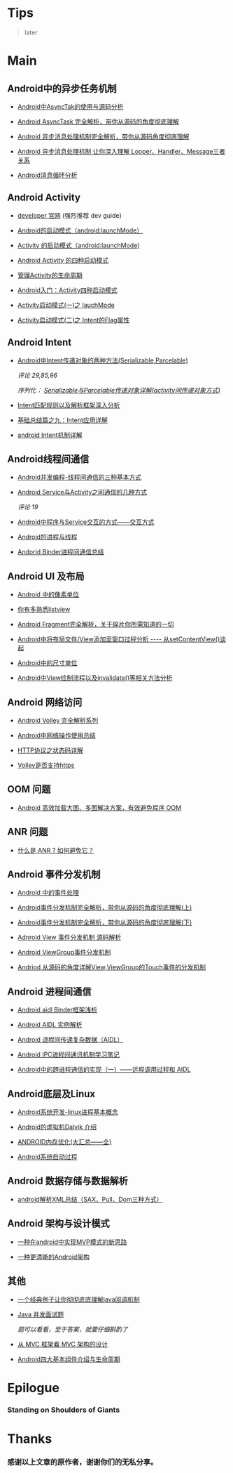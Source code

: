 
Tips
=

>later


Main
=

## Android中的异步任务机制

* [Android中AsyncTak的使用与源码分析](http://blog.csdn.net/bboyfeiyu/article/details/8973058)

* [Android AsyncTask 完全解析，带你从源码的角度彻底理解](http://blog.csdn.net/guolin_blog/article/details/11711405)

* [Android 异步消息处理机制完全解析，带你从源码角度彻底理解](http://blog.csdn.net/guolin_blog/article/details/9991569)

* [Android 异步消息处理机制 让你深入理解 Looper、Handler、Message三者关系](http://blog.csdn.net/lmj623565791/article/details/38377229)

* [Android消息循环分析](http://blog.isming.me/2014/04/02/android-message-loop-analyze/)



## Android Activity

* [developer 官网](http://developer.android.com/guide/topics/manifest/activity-element.html#lmode) (强烈推荐 dev guide)

* [Android的启动模式（android:launchMode）](http://blog.csdn.net/lincyang/article/details/6826021)

* [Activity 的启动模式（android:launchMode)](http://blog.csdn.net/feng88724/article/details/6412638)

* [Android Activity 的四种启动模式](http://blog.csdn.net/android_tutor/article/details/6310015)

* [管理Activity的生命周期](http://blog.isming.me/2014/03/25/manage-activityde-lifecycle/)

* [Android入门：Activity四种启动模式](http://www.cnblogs.com/meizixiong/archive/2013/07/03/3170591.html)

* [Activity启动模式(一)之 lauchMode](http://wangkuiwu.github.io/2014/06/26/LaunchMode/)

* [Activity启动模式(二)之 Intent的Flag属性](http://wangkuiwu.github.io/2014/06/26/IntentFlag/)

## Android Intent

* [Android中Intent传递对象的两种方法(Serializable,Parcelable)](http://blog.csdn.net/android_tutor/article/details/5740845)
	
	*评论 29,85,96*

	*序列化： [Serializable与Parcelable传递对象详解(activity间传递对象方式)](http://blog.csdn.net/hudan2714/article/details/7856130)*

* [Intent匹配规则以及解析框架深入分析](http://blog.csdn.net/qinjuning/article/details/7384906)

* [基础总结篇之九：Intent应用详解](http://blog.csdn.net/liuhe688/article/details/7162988)

* [android Intent机制详解](http://blog.csdn.net/t12x3456/article/details/7688154)



## Android线程间通信

* [Android并发编程-线程间通信的三种基本方式](http://blog.csdn.net/manoel/article/details/38964563)

* [Android Service与Activity之间通信的几种方式](http://blog.csdn.net/xiaanming/article/details/9750689)

	*评论 19*

* [Android中程序与Service交互的方式——交互方式](http://blog.csdn.net/yihongyuelan/article/details/7216188)

* [Android的进程与线程](http://android.jobbole.com/80640/)

* [Andorid Binder进程间通信总结](http://blog.csdn.net/jltxgcy/article/details/30993741)



## Android UI 及布局

* [Android 中的像素单位](http://www.cnblogs.com/bluestorm/archive/2012/10/04/2711508.html)

* [你有多熟悉listview](http://www.cnblogs.com/noTice520/archive/2011/12/05/2276379.html)

* [Android Fragment完全解析，关于碎片你所需知道的一切](http://blog.csdn.net/guolin_blog/article/details/8881711)

* [Android中将布局文件/View添加至窗口过程分析 ---- 从setContentView()谈起](http://blog.csdn.net/qinjuning/article/details/7226787)

* [Android中的尺寸单位](http://www.cnblogs.com/bluestorm/archive/2012/10/04/2711508.html)

* [Android中View绘制流程以及invalidate()等相关方法分析](http://blog.csdn.net/qinjuning/article/details/7110211)



## Android 网络访问

* [Android Volley 完全解析系列](http://blog.csdn.net/guolin_blog/article/details/17482095)

* [Android中网络操作使用总结](http://blog.isming.me/2014/05/11/use-network-in-android/)

* [HTTP协议之状态码详解](http://v5browser.iteye.com/blog/1769789)

* [Volley是否支持https](http://www.jiangwenrou.com/volley%E6%98%AF%E5%90%A6%E6%94%AF%E6%8C%81https.html)


## OOM 问题

* [Android 高效加载大图、多图解决方案，有效避免程序 OOM](http://blog.csdn.net/guolin_blog/article/details/9316683)



## ANR 问题

* [什么是 ANR ? 如何避免它？](http://blog.csdn.net/Zengyangtech/article/details/6025671)



## Android 事件分发机制

* [Android 中的事件处理](http://blog.csdn.net/dawanganban/article/details/19285977)

* [Android事件分发机制完全解析，带你从源码的角度彻底理解(上)](http://blog.csdn.net/guolin_blog/article/details/9097463)

* [Android事件分发机制完全解析，带你从源码的角度彻底理解(下)](http://blog.csdn.net/guolin_blog/article/details/9153747)

* [Adnroid View 事件分发机制 源码解析](http://blog.csdn.net/lmj623565791/article/details/38960443)

* [Android ViewGroup事件分发机制](http://blog.csdn.net/lmj623565791/article/details/39102591)

* [Andriod 从源码的角度详解View,ViewGroup的Touch事件的分发机制](http://blog.csdn.net/xiaanming/article/details/21696315)



## Android 进程间通信

* [Android aidl Binder框架浅析](http://blog.csdn.net/lmj623565791/article/details/38461079)

* [Android AIDL 实例解析](http://blog.csdn.net/bboyfeiyu/article/details/39003759)

* [Android 进程间传递复杂数据（AIDL）](http://blog.csdn.net/dawanganban/article/details/17524581)

* [Android IPC进程间通讯机制学习笔记](http://www.cnblogs.com/bluestorm/archive/2011/11/05/2298125.html)

* [Android中的跨进程通信的实现（一）——远程调用过程和 AIDL](http://foocoder.com/blog/androidzhong-de-kua-jin-cheng-tong-xin-de-shi-xian-%28%5B%3F%5D-%29-yuan-cheng-diao-yong-guo-cheng-he-aidl.html/)



## Android底层及Linux

* [Android系统开发-linux进程基本概念](http://blog.csdn.net/dawanganban/article/details/38854817)

* [Android的虚拟机Dalvik 介绍](http://blog.csdn.net/Android_Tutor/article/details/5334228)

* [ANDROID内存优化(大汇总——全)](http://blog.csdn.net/a396901990/article/details/38904543)

* [Android系统启动过程](http://blog.csdn.net/jltxgcy/article/details/46669147)



## Android 数据存储与数据解析

* [android解析XML总结（SAX、Pull、Dom三种方式）](http://www.cnblogs.com/JerryWang1991/archive/2012/02/24/2365507.html)



## Android 架构与设计模式

* [一种在android中实现MVP模式的新思路](https://github.com/bboyfeiyu/android-tech-frontier/tree/master/androidweekly/%E4%B8%80%E7%A7%8D%E5%9C%A8android%E4%B8%AD%E5%AE%9E%E7%8E%B0MVP%E6%A8%A1%E5%BC%8F%E7%9A%84%E6%96%B0%E6%80%9D%E8%B7%AF)

* [一种更清晰的Android架构](https://github.com/bboyfeiyu/android-tech-frontier/tree/master/androidweekly/%E4%B8%80%E7%A7%8D%E6%9B%B4%E6%B8%85%E6%99%B0%E7%9A%84Android%E6%9E%B6%E6%9E%84)



## 其他

* [一个经典例子让你彻彻底底理解java回调机制](http://blog.csdn.net/xiaanming/article/details/8703708)

* [Java 并发面试题](http://blog.csdn.net/geolo/article/details/8670900)

	*题可以看看，至于答案，就要仔细斟酌了*

* [从 MVC 框架看 MVC 架构的设计](http://kb.cnblogs.com/page/502983/)

* [Android四大基本组件介绍与生命周期](http://www.cnblogs.com/bravestarrhu/archive/2012/05/02/2479461.html)

Epilogue
=

### Standing on Shoulders of Giants



Thanks
=

### 感谢以上文章的原作者，谢谢你们的无私分享。













